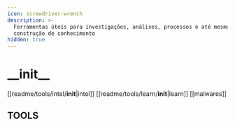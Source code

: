 ```yaml
---
icon: screwdriver-wrench
description: >-
  Ferramentas úteis para investigações, análises, processos e até mesmo para a
  construção de conhecimento
hidden: true
---
```


# \_\_init\_\_

\[\[readme/tools/intel/**init**|intel]] \[\[readme/tools/learn/**init**|learn]] \[\[malwares]]

## TOOLS
